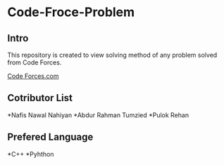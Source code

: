 # Code-Froce-Problem

## Intro ##

This repository is created to view solving method of any problem solved from Code Forces. 

[Code Forces.com](https://codeforces.com/problemset "Code Forces.com")

## Cotributor List ##

*Nafis Nawal Nahiyan 
*Abdur Rahman Tumzied 
*Pulok Rehan 


## Prefered Language ##

*C++ 
*Pyhthon 




